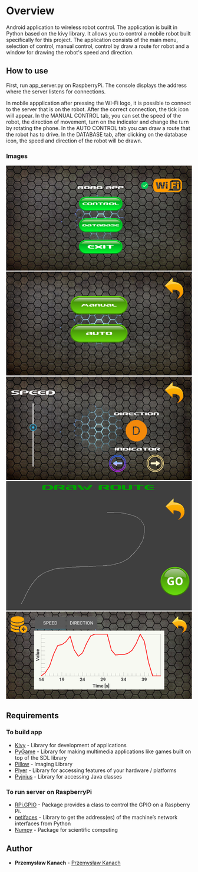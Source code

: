 # Overview

Android application to wireless robot control. The application is built in Python based on the kivy library. It allows you to control a mobile robot built specifically for this project. The application consists of the main menu, selection of control, manual control, control by draw a route for robot and a window for drawing the robot's speed and direction.

## How to use

First, run app_server.py on RaspberryPi. The console displays the address where the server listens for connections.

In mobile appplication after pressing the WI-Fi logo, it is possible to connect to the server that is on the robot. After the correct connection, the tick icon will appear. In the MANUAL CONTROL tab, you can set the speed of the robot, the direction of movement, turn on the indicator and change the turn by rotating the phone. In the AUTO CONTROL tab you can draw a route that the robot has to drive. In the DATABASE tab, after clicking on the database icon, the speed and direction of the robot will be drawn.

### Images

![Image 1](/Images/1.png)
![Image 2](/Images/2.png) 
![Image 3](/Images/3.png)
![Image 4](/Images/4.png)
![Image 5](/Images/5.png)

## Requirements

### To build app

* [Kivy](https://kivy.org/#home) - Library for development of applications
* [PyGame](https://www.pygame.org/news) - Library for making multimedia applications like games built on top of the SDL library
* [Pillow](https://pillow.readthedocs.io/en/stable/) - Imaging Library
* [Plyer](https://plyer.readthedocs.io/en/latest/#) - Library for accessing features of your hardware / platforms
* [Pyjnius](https://pyjnius.readthedocs.io/en/latest/) - Library for accessing Java classes

### To run server on RaspberryPi

* [RPi.GPIO](https://pypi.org/project/RPi.GPIO/) - Package provides a class to control the GPIO on a Raspberry Pi.
* [netifaces](https://pypi.org/project/netifaces/) - Library to get the address(es) of the machine’s network interfaces from Python
* [Numpy](http://www.numpy.org) - Package for scientific computing

## Author

* **Przemysław Kanach** - [Przemysław Kanach](https://github.com/Przemoo16)
